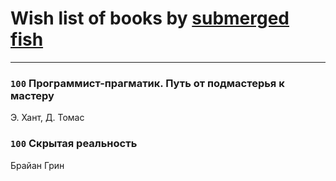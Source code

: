 # Wish list of books by [submerged fish](http://openid.yandex.ru/submerged.in/)
---

### `100` Программист-прагматик. Путь от подмастерья к мастеру
Э. Хант, Д. Томас

### `100` Скрытая реальность
Брайан Грин

